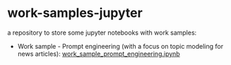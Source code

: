 # work-samples-jupyter
a repository to store some jupyter notebooks with work samples:

- Work sample - Prompt engineering (with a focus on topic modeling for news articles): 
[work_sample_prompt_engineering.ipynb](https://github.com/C-Roch/work-samples-jupyter/blob/main/work_sample_prompt_engineering.ipynb)
